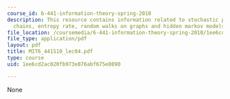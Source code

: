 ```yaml
---
course_id: 6-441-information-theory-spring-2010
description: This resource contains information related to stochastic processes, markov
  chains, entropy rate, random walks on graphs and hidden markov models.
file_location: /coursemedia/6-441-information-theory-spring-2010/1ee6cd2ac020fb973e876abf675e0890_MIT6_441S10_lec04.pdf
file_type: application/pdf
layout: pdf
title: MIT6_441S10_lec04.pdf
type: course
uid: 1ee6cd2ac020fb973e876abf675e0890

---
```

None